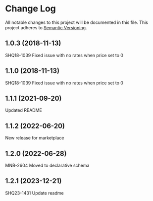 # Change Log
All notable changes to this project will be documented in this file.
This project adheres to [Semantic Versioning](http://semver.org/).

## 1.0.3 (2018-11-13)
SHQ18-1039 Fixed issue with no rates when price set to 0


## 1.1.0 (2018-11-13)
SHQ18-1039 Fixed issue with no rates when price set to 0


## 1.1.1 (2021-09-20)
Updated README


## 1.1.2 (2022-06-20)
New release for marketplace


## 1.2.0 (2022-06-28)
MNB-2604 Moved to declarative schema


## 1.2.1 (2023-12-21)
SHQ23-1431 Update readme


